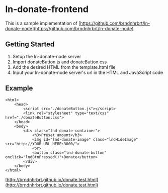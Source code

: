 # ln-donate-frontend

This is a sample implementation of [https://github.com/brndnhrbrt/ln-donate-node](https://github.com/brndnhrbrt/ln-donate-node)

## Getting Started

1. Setup the ln-donate-node server
2. Import donateButton.js and donateButton.css
3. Add the desired HTML from the template.html file
4. Input your ln-donate-node server's url in the HTML and JavaScript code


## Example

```
<html>
    <head>
        <script src="./donateButton.js"></script>
        <link rel="stylesheet" type="text/css" href="./donateButton.css">
    </head>
    <body>
        <div class="lnd-donate-container">
            <h3>Preset amount</h3>
            <img id="lnd-donate-image" class="lndHideImage" src="http://YOUR_URL_HERE:3000/">
            <br>
            <button class="lnd-donate-button" onclick="lndBtnPressed()">Donate</button>
        </div>
    </body>
</html>
```

[http://brndnhrbrt.github.io/donate.test.html](http://brndnhrbrt.github.io/donate.test.html)